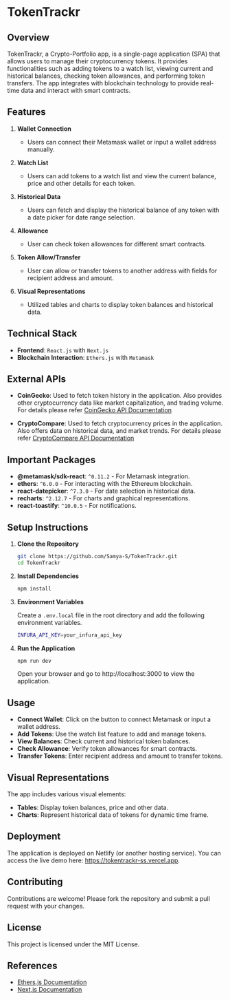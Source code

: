 # TokenTrackr

## Overview
TokenTrackr, a Crypto-Portfolio app, is a single-page application (SPA) that allows users to manage their cryptocurrency tokens. It provides functionalities such as adding tokens to a watch list, viewing current and historical balances, checking token allowances, and performing token transfers. The app integrates with blockchain technology to provide real-time data and interact with smart contracts.

## Features

1. **Wallet Connection**
   - Users can connect their Metamask wallet or input a wallet address manually.

2. **Watch List**
   - Users can add tokens to a watch list and view the current balance, price and other details for each token.

3. **Historical Data**
   - Users can fetch and display the historical balance of any token with a date picker for date range selection.

4. **Allowance**
   - User can check token allowances for different smart contracts.

5. **Token Allow/Transfer**
   - User can allow or transfer tokens to another address with fields for recipient address and amount.

6. **Visual Representations**
   - Utilized tables and charts to display token balances and historical data.

## Technical Stack

- **Frontend**: `React.js` with `Next.js`
- **Blockchain Interaction**: `Ethers.js` with `Metamask`

## External APIs

- **CoinGecko**: Used to fetch token history in the application. Also provides other cryptocurrency data like market capitalization, and trading volume. For details please refer [CoinGecko API Documentation](https://coingecko.com/en/api)

- **CryptoCompare**: Used to fetch cryptocurrency prices in the application. Also offers data on historical data, and market trends. For details please refer [CryptoCompare API Documentation](https://min-api.cryptocompare.com/documentation)


## Important Packages

- **@metamask/sdk-react**: `^0.11.2` - For Metamask integration.
- **ethers**: `^6.0.0` - For interacting with the Ethereum blockchain.
- **react-datepicker**: `^7.3.0` - For date selection in historical data.
- **recharts**: `^2.12.7` - For charts and graphical representations.
- **react-toastify**: `^10.0.5` - For notifications.

## Setup Instructions

1. **Clone the Repository**

   ```bash
   git clone https://github.com/Samya-S/TokenTrackr.git
   cd TokenTrackr
   ```

2. **Install Dependencies**

    ```bash
    npm install
    ```

3. **Environment Variables**

    Create a `.env.local` file in the root directory and add the following environment variables.

    ```bash
    INFURA_API_KEY=your_infura_api_key
    ```

4. **Run the Application**

    ```bash
    npm run dev
    ```

    Open your browser and go to http://localhost:3000 to view the application.

## Usage

- **Connect Wallet**: Click on the button to connect Metamask or input a wallet address.
- **Add Tokens**: Use the watch list feature to add and manage tokens.
- **View Balances**: Check current and historical token balances.
- **Check Allowance**: Verify token allowances for smart contracts.
- **Transfer Tokens**: Enter recipient address and amount to transfer tokens.

## Visual Representations

The app includes various visual elements:

- **Tables**: Display token balances, price and other data.
- **Charts**: Represent historical data of tokens for dynamic time frame.

## Deployment

The application is deployed on Netlify (or another hosting service). You can access the live demo here: https://tokentrackr-ss.vercel.app.

## Contributing

Contributions are welcome! Please fork the repository and submit a pull request with your changes.

## License

This project is licensed under the MIT License.

## References

- [Ethers.js Documentation](https://docs.ethers.io/v5/)
- [Next.js Documentation](https://nextjs.org/docs)

